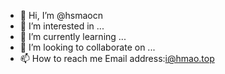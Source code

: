 - 👋 Hi, I’m @hsmaocn
- 👀 I’m interested in ...
- 🌱 I’m currently learning ...
- 💞️ I’m looking to collaborate on ...
- 📫 How to reach me Email address:i@hmao.top

<!---
return2017/return2017 is a ✨ special ✨ repository because its `README.md` (this file) appears on your GitHub profile.
You can click the Preview link to take a look at your changes.
--->
